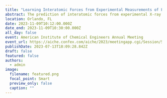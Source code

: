 ```yaml
---
title: "Learning Interatomic Forces from Experimental Measurements of Fluid Structure"
abstract: The prediction of interatomic forces from experimental X-ray and neutron scattering data is a historic inverse problem in statistical mechanics. Accurate and robust reconstructions of interatomic forces could be used to create novel force fields for molecular simulations, study many-body effects in statistical ensembles, and advance our understanding of atomic structure and self-assembly of materials. However, there are no existing statistical theories or computational techniques that provide adequate inverse problem solutions for a wide range of physical systems. Furthermore, data-driven methods such as probabilistic machine learning are burdened by the high computational cost of evaluating models for atomic structures. In this study, we developed a local Gaussian process surrogate model that vastly accelerates the estimation of structure data within a molecular simulation framework. We demonstrate that this method provides rapid and accurate evaluation of ensemble fluid structures that enables the application of probabilistic machine learning to optimize force fields from experimental scattering data with uncertainty quantification. These results suggest that machine learning accelerated interatomic force reconstruction from experimental diffraction data is now a viable tool for structural analysis and force field optimization.
location: Orlando, FL
date: 2023-11-09T10:12:00.000Z
date_end: 2023-11-09T10:30:00.000Z
all_day: false
event: American Institute of Chemical Engineers Annual Meeting
event_url: https://aiche.confex.com/aiche/2023/meetingapp.cgi/Session/53515
publishDate: 2023-07-13T18:09:28.842Z
draft: false
featured: false
authors:
  - admin
image:
  filename: featured.png
  focal_point: Smart
  preview_only: false
  caption: ""
---
```

